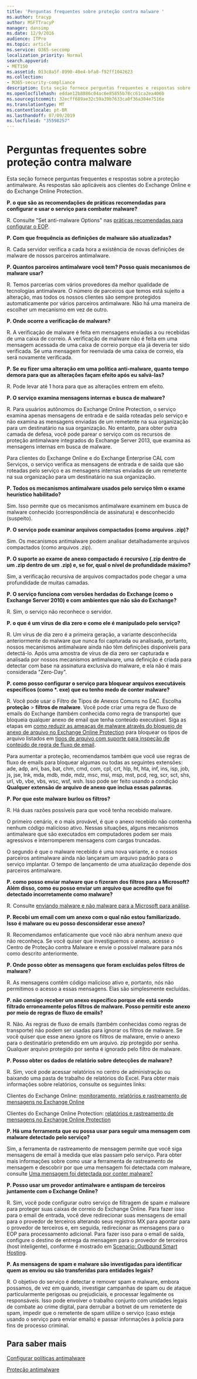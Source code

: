 ```yaml
---
title: 'Perguntas frequentes sobre proteção contra malware '
ms.author: tracyp
author: MSFTTracyP
manager: dansimp
ms.date: 12/9/2016
audience: ITPro
ms.topic: article
ms.service: O365-seccomp
localization_priority: Normal
search.appverid:
- MET150
ms.assetid: 013c8a5f-8990-40e4-bfa8-f92ff1042623
ms.collection:
- M365-security-compliance
description: Esta seção fornece perguntas frequentes e respostas sobre a proteção antimalware. As respostas são aplicáveis aos clientes do Exchange Online e do Exchange Online Protection.
ms.openlocfilehash: eddae12b8886c04ac6e85855b78cc61ca2ea406b
ms.sourcegitcommit: 32ecff689ae32c59a39b7633ca0f36a304e7516e
ms.translationtype: MT
ms.contentlocale: pt-BR
ms.lasthandoff: 07/09/2019
ms.locfileid: "35598257"
---
```

# <a name="anti-malware-protection-faq"></a>Perguntas frequentes sobre proteção contra malware 

Esta seção fornece perguntas frequentes e respostas sobre a proteção antimalware. As respostas são aplicáveis aos clientes do Exchange Online e do Exchange Online Protection.
  
 **P. o que são as recomendações de práticas recomendadas para configurar e usar o serviço para combater malware?**
  
R. Consulte "Set anti-malware Options" nas [práticas recomendadas para configurar o EOP](eop/best-practices-for-configuring-eop.md).
  
 **P. Com que frequência as definições de malware são atualizadas?**
  
R. Cada servidor verifica a cada hora a existência de novas definições de malware de nossos parceiros antimalware.
  
 **P. Quantos parceiros antimalware você tem? Posso quais mecanismos de malware usar?**
  
R. Temos parcerias com vários provedores da melhor qualidade de tecnologias antimalware. O número de parceiros que temos está sujeito a alteração, mas todos os nossos clientes são sempre protegidos automaticamente por vários parceiros antimalware. Não há uma maneira de escolher um mecanismo em vez de outro.
  
 **P. Onde ocorre a verificação de malware?**
  
R. A verificação de malware é feita em mensagens enviadas a ou recebidas de uma caixa de correio. A verificação de malware não é feita em uma mensagem acessada de uma caixa de correio porque ela já deveria ter sido verificada. Se uma mensagem for reenviada de uma caixa de correio, ela será novamente verificada.
  
 **P. Se eu fizer uma alteração em uma política anti-malware, quanto tempo demora para que as alterações façam efeito após eu salvá-las?**
  
R. Pode levar até 1 hora para que as alterações entrem em efeito.
  
 **P. O serviço examina mensagens internas e busca de malware?**
  
R. Para usuários autônomos do Exchange Online Protection, o serviço examina apenas mensagens de entrada e de saída roteadas pelo serviço e não examina as mensagens enviadas de um remetente na sua organização para um destinatário na sua organização. No entanto, para obter outra camada de defesa, você pode parear o serviço com os recursos de proteção antimalware integrados do Exchange Server 2013, que examina as mensagens internas em busca de malware.
  
Para clientes do Exchange Online e do Exchange Enterprise CAL com Serviços, o serviço verifica as mensagens de entrada e de saída que são roteadas pelo serviço e as mensagens internas enviadas de um remetente na sua organização para um destinatário na sua organização. 
  
 **P. Todos os mecanismos antimalware usados pelo serviço têm o exame heurístico habilitado?**
  
Sim. Isso permite que os mecanismos antimalware examinem em busca de malware conhecido (correspondência de assinatura) e desconhecido (suspeito).
  
 **P. O serviço pode examinar arquivos compactados (como arquivos .zip)?**
  
Sim. Os mecanismos antimalware podem analisar detalhadamente arquivos compactados (como arquivos .zip).
  
 **P. O suporte ao exame de anexo compactado é recursivo (.zip dentro de um .zip dentro de um .zip) e, se for, qual o nível de profundidade máximo?**
  
Sim, a verificação recursiva de arquivos compactados pode chegar a uma profundidade de muitas camadas.
  
 **P. O serviço funciona com versões herdadas do Exchange (como o Exchange Server 2010) e com ambientes que não são do Exchange?**
  
R. Sim, o serviço não reconhece o servidor.
  
 **P. o que é um vírus de dia zero e como ele é manipulado pelo serviço?**
  
R. Um vírus de dia zero é a primeira geração, a variante desconhecida anteriormente do malware que nunca foi capturada ou analisada, portanto, nossos mecanismos antimalware ainda não têm definições disponíveis para detectá-lo. Após uma amostra de vírus de dia zero ser capturada e analisada por nossos mecanismos antimalware, uma definição é criada para detectar com base na assinatura exclusiva do malware, e ela não é mais considerada "Zero-Day".
  
 **P. como posso configurar o serviço para bloquear arquivos executáveis específicos (como \*. exe) que eu tenho medo de conter malware?**
  
R. Você pode usar o Filtro de Tipos de Anexos Comuns no EAC. Escolha **proteção** \> **filtros de malware**. Você pode criar uma regra de fluxo de emails do Exchange (também conhecida como regra de transporte) que bloqueia qualquer anexo de email que tenha conteúdo executável. Siga as etapas em [como reduzir as ameaças de malware através do bloqueio de anexo de arquivo no Exchange Online Protection](https://support.microsoft.com/kb/2959596) para bloquear os tipos de arquivo listados em [tipos de arquivo com suporte para inspeção de conteúdo de regra de fluxo de email](https://docs.microsoft.com/exchange/security-and-compliance/mail-flow-rules/inspect-message-attachments#supported-file-types-for-mail-flow-rule-content-inspection).
  
Para aumentar a proteção, recomendamos também que você use regras de fluxo de emails para bloquear algumas ou todas as seguintes extensões: ade, adp, ani, bas, bat, chm, cmd, com, cpl, crt, hlp, ht, hta, inf, ins, isp, job, js, jse, lnk, mda, mdb, mde, mdz, msc, msi, msp, mst, pcd, reg, scr, sct, shs, url, vb, vbe, vbs, wsc, wsf, wsh. Isso pode ser feito usando a condição **Qualquer extensão de arquivo de anexo que inclua essas palavras**. 
  
 **P. Por que este malware burlou os filtros?**
  
R. Há duas razões possíveis para que você tenha recebido malware.
  
O primeiro cenário, e o mais provável, é que o anexo recebido não contenha nenhum código malicioso ativo. Nessas situações, alguns mecanismos antimalware que são executados em computadores podem ser mais agressivos e interromperem mensagens com cargas truncadas.
  
O segundo é que o malware recebido é uma nova variante, e o nossos parceiros antimalware ainda não lançaram um arquivo padrão para o serviço implantar. O tempo de lançamento de uma atualização depende dos parceiros antimalware.
  
 **P. como posso enviar malware que o fizeram dos filtros para a Microsoft? Além disso, como eu posso enviar um arquivo que acredito que foi detectado incorretamente como malware?**
  
R. Consulte [enviando malware e não malware para a Microsoft para análise](submitting-malware-and-non-malware-to-microsoft-for-analysis.md).
  
 **P. Recebi um email com um anexo com o qual não estou familiarizado. Isso é malware ou eu posso desconsiderar esse anexo?**
  
R. Recomendamos enfaticamente que você não abra nenhum anexo que não reconheça. Se você quiser que investiguemos o anexo, acesse o Centro de Proteção contra Malware e envie o possível malware para nós como descrito anteriormente.
  
 **P. Onde posso obter as mensagens que foram excluídas pelos filtros de malware?**
  
R. As mensagens contêm código malicioso ativo e, portanto, nós não permitimos o acesso a essas mensagens. Elas são simplesmente excluídas.
  
 **P. não consigo receber um anexo específico porque ele está sendo filtrado erroneamente pelos filtros de malware. Posso permitir este anexo por meio de regras de fluxo de emails?**
  
R. Não. As regras de fluxo de emails (também conhecidas como regras de transporte) não podem ser usadas para ignorar os filtros de malware. Se você quiser que esse anexo ignore os filtros de malware, envie o anexo para o destinatário pretendido em um arquivo. zip protegido por senha. Qualquer arquivo protegido por senha é ignorado pelo filtro de malware.
  
 **P. Posso obter os dados de relatório sobre detecções de malware?**
  
R. Sim, você pode acessar relatórios no centro de administração ou baixando uma pasta de trabalho de relatórios do Excel. Para obter mais informações sobre relatórios, consulte os seguintes links: 
  
Clientes do Exchange Online: [monitoramento, relatórios e rastreamento de mensagens no Exchange Online](http://technet.microsoft.com/library/87bdeeae-bd80-4a3b-95c5-62fbaf97c2e8.aspx)
  
Clientes do Exchange Online Protection: [relatórios e rastreamento de mensagens no Exchange Online Protection](eop/reporting-and-message-trace-in-exchange-online-protection.md)
  
 **P. Há uma ferramenta que eu possa usar para seguir uma mensagem com malware detectado pelo serviço?**
  
Sim, a ferramenta de rastreamento de mensagem permite que você siga mensagens de email à medida que elas passam pelo serviço. Para obter mais informações sobre como usar a ferramenta de rastreamento de mensagem e descobrir por que uma mensagem foi detectada com malware, consulte [Uma mensagem foi detectada por conter malware?](http://technet.microsoft.com/library/aa49e3f9-a5b1-4410-aac2-ddbbf3f5bfb2.aspx#BKMB_Whywasamessagedetectedtocontainmalware)
  
 **P. Posso usar um provedor antimalware e antispam de terceiros juntamente com o Exchange Online?**
  
R. Sim, você pode configurar outro serviço de filtragem de spam e malware para proteger suas caixas de correio do Exchange Online. Para fazer isso para o email de entrada, você deve redirecionar suas mensagens de email para o provedor de terceiros alterando seus registros MX para apontar para o provedor de terceiros e, em seguida, redirecionar as mensagens para o EOP para processamento adicional. Para fazer isso para o email de saída, configure o destino de entrega da mensagem para o provedor de terceiros (host inteligente), conforme é mostrado em [Scenario: Outbound Smart Hosting](http://technet.microsoft.com/library/431b3f02-4efd-4bd3-94e7-eecd03f8ef5e.aspx).
  
 **P. As mensagens de spam e malware são investigadas para identificar quem as enviou ou são transferidas para entidades legais?**
  
R. O objetivo do serviço é detectar e remover spam e malware, embora possamos, de vez em quando, investigar campanhas de spam ou de ataque particularmente perigosas ou prejudiciais, e processar legalmente os responsáveis. Isso pode envolver o trabalho conjunto com unidades legais de combate ao crime digital, para derrubar a botnet de um remetente de spam, impedir que o remetente de spam utilize o serviço (caso esteja usando o serviço para enviar emails) e passar informações à polícia para fins de processo criminal.
  
## <a name="for-more-information"></a>Para saber mais

[Configurar políticas antimalware](configure-anti-malware-policies.md)
  
[Proteção antimalware](anti-malware-protection.md)
  

